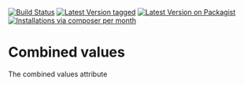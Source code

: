 [![Build Status](https://travis-ci.org/MetaModels/attribute_combinedvalues.svg?branch=tng)](https://travis-ci.org/MetaModels/attribute_combinedvalues)
[![Latest Version tagged](http://img.shields.io/github/tag/MetaModels/attribute_combinedvalues.svg)](https://github.com/MetaModels/attribute_combinedvalues/tags)
[![Latest Version on Packagist](http://img.shields.io/packagist/v/MetaModels/attribute_combinedvalues.svg)](https://packagist.org/packages/MetaModels/attribute_combinedvalues)
[![Installations via composer per month](http://img.shields.io/packagist/dm/MetaModels/attribute_combinedvalues.svg)](https://packagist.org/packages/MetaModels/attribute_combinedvalues)

Combined values
===============

The combined values attribute